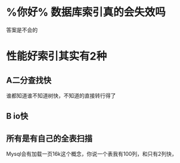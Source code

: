 # %你好% 数据库索引真的会失效吗

答案是不会的

# 性能好索引其实有2种

## A二分查找快

谁都知道谁不知道树快，不知道的直接转行得了

## B io快

## 所有是有自己的全表扫描

Mysql会有加载一页16k这个概念，你说一个表我有100列，和只有2列快，

